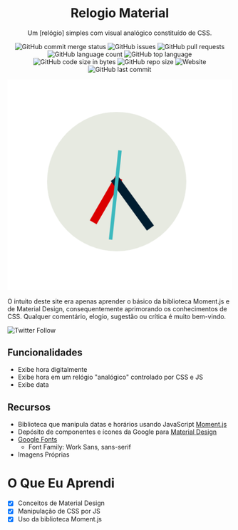 <h1 align="center">Relogio Material</h1>
<div align="center">

Um [relógio] simples com visual analógico constituído de CSS.

![GitHub commit merge status](https://img.shields.io/github/commit-status/nydndr/RelogioMaterial/master/ecb69b51630b29e77df97eb4b696c60a6416956f)
![GitHub issues](https://img.shields.io/github/issues/nydndr/RelogioMaterial)
![GitHub pull requests](https://img.shields.io/github/issues-pr/nydndr/RelogioMaterial)
![GitHub language count](https://img.shields.io/github/languages/count/nydndr/RelogioMaterial)
![GitHub top language](https://img.shields.io/github/languages/top/nydndr/RelogioMaterial)
![GitHub code size in bytes](https://img.shields.io/github/languages/code-size/nydndr/RelogioMaterial)
![GitHub repo size](https://img.shields.io/github/repo-size/nydndr/RelogioMaterial)
![Website](https://img.shields.io/website?url=https%3A%2F%2Fnydndr.github.io%2FRelogioMaterial%2F)
![GitHub last commit](https://img.shields.io/github/last-commit/nydndr/RelogioMaterial)

![](view/main.PNG)
</div>


O intuito deste site era apenas aprender o básico da biblioteca Moment.js e de Material Design, consequentemente aprimorando os conhecimentos de CSS. Qualquer comentário, elogio, sugestão ou crítica é muito bem-vindo.

![Twitter Follow](https://img.shields.io/twitter/follow/nydndr?style=social)




  ## Funcionalidades
  * Exibe hora digitalmente
  * Exibe hora em um relógio "analógico" controlado por CSS e JS 
  * Exibe data
  
  ## Recursos
  - Biblioteca que manipula datas e horários usando JavaScript [Moment.js](https://momentjs.com/)
  - Depósito de componentes e ícones da Google para [Material Design](https://material.io/)
  - [Google Fonts](https://fonts.google.com/)
    - Font Family: Work Sans, sans-serif
  - Imagens Próprias  

# O Que Eu Aprendi
  - [X] Conceitos de Material Design
  - [X] Manipulação de CSS por JS
  - [X] Uso da biblioteca Moment.js